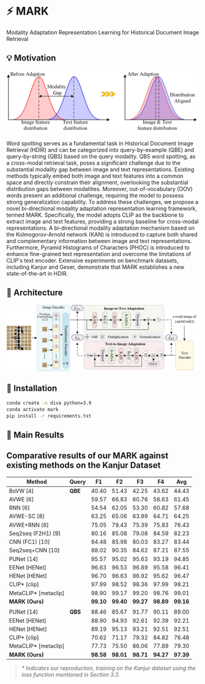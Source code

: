 # :zap: MARK
Modality Adaptation Representation Learning for Historical Document Image Retrieval


## 💡 Motivation

<p align="center">
    <img src="figs/fig1.jpg" alt="overview" width="800" />
</p>
Word spotting serves as a fundamental task in Historical Document Image Retrieval (HDIR) and can be categorized into query-by-example (QBE) and query-by-string (QBS) based on the query modality. QBS word spotting, as a cross-modal retrieval task, poses a significant challenge due to the substantial modality gap between image and text representations. Existing methods typically embed both image and text features into a common space and directly constrain their alignment, overlooking the substantial distribution gaps between modalities. Moreover, out-of-vocabulary (OOV) words present an additional challenge, requiring the model to possess strong generalization capability. To address these challenges, we propose a novel bi-directional modality adaptation representation learning framework, termed MARK. Specifically, the model adopts CLIP as the backbone to extract image and text features, providing a strong baseline for cross-modal representations. A bi-directional modality adaptation mechanism based on the Kolmogorov-Arnold network (KAN) is introduced to capture both shared and complementary information between image and text representations. Furthermore, Pyramid Histograms of Characters (PHOC) is introduced to enhance fine-grained text representation and overcome the limitations of CLIP's text encoder. Extensive experiments on benchmark datasets, including Kanjur and Geser, demonstrate that MARK establishes a new state-of-the-art in HDIR.

## 🤖 Architecture

<p align="center">
    <img src="figs/model.jpg" alt="overview" width="800" />
</p>

## 🔨 Installation
```bash
conda create -n diva python=3.9
conda activate mark
pip install -r requirements.txt
```
## 🌟 Main Results

## Comparative results of our MARK against existing methods on the Kanjur Dataset

| Method                   | Query | F1    | F2    | F3    | F4    | Avg   |
|--------------------------|-------|-------|-------|-------|-------|-------|
| BoVW [4]                 | **QBE** | 40.40 | 51.43 | 42.25 | 43.62 | 44.43 |
| AVWE [6]                 |       | 59.57 | 66.83 | 60.76 | 58.63 | 61.45 |
| RNN [6]                  |       | 54.54 | 62.05 | 53.30 | 60.82 | 57.68 |
| AVWE-SC [8]              |       | 63.25 | 65.06 | 63.99 | 64.71 | 64.25 |
| AVWE+RNN [6]             |       | 75.05 | 79.43 | 75.39 | 75.83 | 76.43 |
| Seq2seq (F2H1) [9]       |       | 80.16 | 85.08 | 79.08 | 84.59 | 82.23 |
| CNN (FC1) [10]           |       | 84.48 | 85.98 | 80.03 | 83.27 | 83.44 |
| Seq2seq+CNN [10]         |       | 88.02 | 90.35 | 84.62 | 87.21 | 87.55 |
| PUNet [14]               |       | 95.57 | 95.02 | 95.63 | 93.19 | 94.85 |
| EENet [HENet]            |       | 96.63 | 96.53 | 96.89 | 95.58 | 96.41 |
| HENet [HENet]            |       | 96.70 | 96.63 | 96.92 | 95.62 | 96.47 |
| CLIP* [clip]             |       | 97.99 | 98.52 | 98.36 | 97.99 | 98.21 |
| MetaCLIP* [metaclip]     |       | 98.90 | 99.17 | 99.20 | 98.76 | 99.01 |
| **MARK (Ours)**          |       | **99.10** | **99.40** | **99.27** | **98.89** | **99.16** |
|                          |       |        |        |        |        |        |
| PUNet [14]               | **QBS** | 88.46 | 85.67 | 91.77 | 90.11 | 89.00 |
| EENet [HENet]            |       | 88.90 | 94.93 | 92.61 | 92.39 | 92.21 |
| HENet [HENet]            |       | 89.19 | 95.13 | 93.21 | 92.51 | 92.51 |
| CLIP* [clip]             |       | 70.62 | 71.17 | 79.32 | 84.82 | 76.48 |
| MetaCLIP* [metaclip]     |       | 77.73 | 75.50 | 86.06 | 77.89 | 79.30 |
| **MARK (Ours)**          |       | **98.58** | **98.01** | **98.71** | **94.27** | **97.39** |

> *\* Indicates our reproduction, training on the Kanjur dataset using the loss function mentioned in Section 3.3.*





